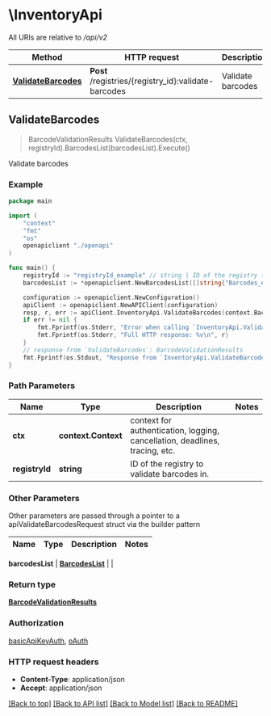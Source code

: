 # \InventoryApi

All URIs are relative to */api/v2*

Method | HTTP request | Description
------------- | ------------- | -------------
[**ValidateBarcodes**](InventoryApi.md#ValidateBarcodes) | **Post** /registries/{registry_id}:validate-barcodes | Validate barcodes



## ValidateBarcodes

> BarcodeValidationResults ValidateBarcodes(ctx, registryId).BarcodesList(barcodesList).Execute()

Validate barcodes



### Example

```go
package main

import (
    "context"
    "fmt"
    "os"
    openapiclient "./openapi"
)

func main() {
    registryId := "registryId_example" // string | ID of the registry to validate barcodes in.
    barcodesList := *openapiclient.NewBarcodesList([]string{"Barcodes_example"}) // BarcodesList |  (optional)

    configuration := openapiclient.NewConfiguration()
    apiClient := openapiclient.NewAPIClient(configuration)
    resp, r, err := apiClient.InventoryApi.ValidateBarcodes(context.Background(), registryId).BarcodesList(barcodesList).Execute()
    if err != nil {
        fmt.Fprintf(os.Stderr, "Error when calling `InventoryApi.ValidateBarcodes``: %v\n", err)
        fmt.Fprintf(os.Stderr, "Full HTTP response: %v\n", r)
    }
    // response from `ValidateBarcodes`: BarcodeValidationResults
    fmt.Fprintf(os.Stdout, "Response from `InventoryApi.ValidateBarcodes`: %v\n", resp)
}
```

### Path Parameters


Name | Type | Description  | Notes
------------- | ------------- | ------------- | -------------
**ctx** | **context.Context** | context for authentication, logging, cancellation, deadlines, tracing, etc.
**registryId** | **string** | ID of the registry to validate barcodes in. | 

### Other Parameters

Other parameters are passed through a pointer to a apiValidateBarcodesRequest struct via the builder pattern


Name | Type | Description  | Notes
------------- | ------------- | ------------- | -------------

 **barcodesList** | [**BarcodesList**](BarcodesList.md) |  | 

### Return type

[**BarcodeValidationResults**](BarcodeValidationResults.md)

### Authorization

[basicApiKeyAuth](../README.md#basicApiKeyAuth), [oAuth](../README.md#oAuth)

### HTTP request headers

- **Content-Type**: application/json
- **Accept**: application/json

[[Back to top]](#) [[Back to API list]](../README.md#documentation-for-api-endpoints)
[[Back to Model list]](../README.md#documentation-for-models)
[[Back to README]](../README.md)

